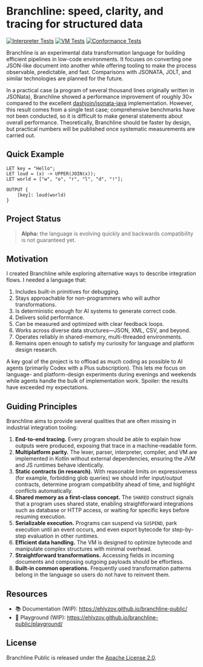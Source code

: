 # Branchline: speed, clarity, and tracing for structured data

[![Interpreter Tests](https://github.com/ehlyzov/branchline-public/actions/workflows/tests.yml/badge.svg?branch=main&job=Interpreter%20Tests)](https://github.com/ehlyzov/branchline-public/actions/workflows/tests.yml)
[![VM Tests](https://github.com/ehlyzov/branchline-public/actions/workflows/tests.yml/badge.svg?branch=main&job=VM%20Tests)](https://github.com/ehlyzov/branchline-public/actions/workflows/tests.yml)
[![Conformance Tests](https://github.com/ehlyzov/branchline-public/actions/workflows/tests.yml/badge.svg?branch=main&job=Conformance%20Tests)](https://github.com/ehlyzov/branchline-public/actions/workflows/tests.yml)

Branchline is an experimental data transformation language for building efficient pipelines in low-code environments. It focuses on converting one JSON-like document into another while offering tooling to make the process observable, predictable, and fast. Comparisons with JSONATA, JOLT, and similar technologies are planned for the future.

In a practical case (a program of several thousand lines originally written in JSONata), Branchline showed a performance improvement of roughly 30× compared to the excellent [dashjoin/jsonata-java](https://github.com/dashjoin/jsonata-java) implementation. However, this result comes from a single test case; comprehensive benchmarks have not been conducted, so it is difficult to make general statements about overall performance. Theoretically, Branchline should be faster by design, but practical numbers will be published once systematic measurements are carried out.

## Quick Example

```branchline
LET key = "Hello";
LET loud = (x) -> UPPER(JOIN(x));
LET world = ["w", "o", "r", "l", "d", "!"];

OUTPUT {
    [key]: loud(world)
}
```

## Project Status

> **Alpha:** the language is evolving quickly and backwards compatibility is not guaranteed yet.

## Motivation

I created Branchline while exploring alternative ways to describe integration flows. I needed a language that:

1. Includes built-in primitives for debugging.
2. Stays approachable for non-programmers who will author transformations.
3. Is deterministic enough for AI systems to generate correct code.
4. Delivers solid performance.
5. Can be measured and optimized with clear feedback loops.
6. Works across diverse data structures—JSON, XML, CSV, and beyond.
7. Operates reliably in shared-memory, multi-threaded environments.
8. Remains open enough to satisfy my curiosity for language and platform design research.

A key goal of the project is to offload as much coding as possible to AI agents (primarily Codex with a Plus subscription). This lets me focus on language- and platform-design experiments during evenings and weekends while agents handle the bulk of implementation work. Spoiler: the results have exceeded my expectations.

## Guiding Principles

Branchline aims to provide several qualities that are often missing in industrial integration tooling:

1. **End-to-end tracing.** Every program should be able to explain how outputs were produced, exposing that trace in a machine-readable form.
2. **Multiplatform parity.** The lexer, parser, interpreter, compiler, and VM are implemented in Kotlin without external dependencies, ensuring the JVM and JS runtimes behave identically.
3. **Static contracts (in research).** With reasonable limits on expressiveness (for example, forbidding glob queries) we should infer input/output contracts, determine program compatibility ahead of time, and highlight conflicts automatically.
4. **Shared memory as a first-class concept.** The `SHARED` construct signals that a program uses shared state, enabling straightforward integrations such as database or HTTP access, or waiting for specific keys before resuming execution.
5. **Serializable execution.** Programs can suspend via `SUSPEND`, park execution until an event occurs, and even export bytecode for step-by-step evaluation in other runtimes.
6. **Efficient data handling.** The VM is designed to optimize bytecode and manipulate complex structures with minimal overhead.
7. **Straightforward transformations.** Accessing fields in incoming documents and composing outgoing payloads should be effortless.
8. **Built-in common operations.** Frequently used transformation patterns belong in the language so users do not have to reinvent them.

## Resources

- 📚 Documentation (WIP): https://ehlyzov.github.io/branchline-public/
- 🧪 Playground (WIP): https://ehlyzov.github.io/branchline-public/playground/

## License

Branchline Public is released under the [Apache License 2.0](LICENSE).
